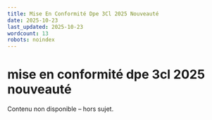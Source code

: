```yaml
---
title: Mise En Conformité Dpe 3Cl 2025 Nouveauté
date: 2025-10-23
last_updated: 2025-10-23
wordcount: 13
robots: noindex
---
```


# mise en conformité dpe 3cl 2025 nouveauté

Contenu non disponible – hors sujet.